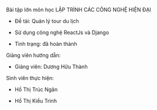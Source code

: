 Bài tập lớn môn học LẬP TRÌNH CÁC CÔNG NGHỆ HIỆN ĐẠI
 - Đề tài: Quản lý tour du lịch

 - Sử dụng công nghệ ReactJs và Django

 - Tình trạng: đã hoàn thành

Giảng viên hướng dẫn:

 - Giảng viên: Dương Hữu Thành

Sinh viên thực hiện:

 - Hồ Thị Trúc Ngân

 - Hồ Thị Kiều Trinh
